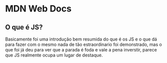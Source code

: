 # MDN Web Docs

## O que é JS?

Basicamente foi uma introdução bem resumida do que é os JS e o que dá para fazer com o mesmo
nada de tão estraordinario foi demonstrado, mas o que foi já deu para ver que a parada é foda
e vale a pena inverstir, parece que JS realmente ocupa um lugar de destaque. 
